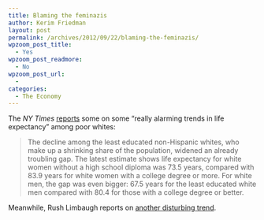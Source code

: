 ```yaml
---
title: Blaming the feminazis
author: Kerim Friedman
layout: post
permalink: /archives/2012/09/22/blaming-the-feminazis/
wpzoom_post_title:
  - Yes
wpzoom_post_readmore:
  - No
wpzoom_post_url:
  - 
categories:
  - The Economy
---
```

The *NY Times* <a href="http://www.nytimes.com/2012/09/21/us/life-expectancy-for-less-educated-whites-in-us-is-shrinking.html?pagewanted=all" onclick="_gaq.push(['_trackEvent', 'outbound-article', 'http://www.nytimes.com/2012/09/21/us/life-expectancy-for-less-educated-whites-in-us-is-shrinking.html?pagewanted=all', 'reports']);" >reports</a> some on some “really alarming trends in life expectancy” among poor whites:

> The decline among the least educated non-Hispanic whites, who make up a shrinking share of the population, widened an already troubling gap. The latest estimate shows life expectancy for white women without a high school diploma was 73.5 years, compared with 83.9 years for white women with a college degree or more. For white men, the gap was even bigger: 67.5 years for the least educated white men compared with 80.4 for those with a college degree or better.

Meanwhile, Rush Limbaugh reports on <a href="http://www.rawstory.com/rs/2012/09/20/limbaugh-penises-now-10-percent-smaller-and-shrinking-because-of-feminazis/" onclick="_gaq.push(['_trackEvent', 'outbound-article', 'http://www.rawstory.com/rs/2012/09/20/limbaugh-penises-now-10-percent-smaller-and-shrinking-because-of-feminazis/', 'another disturbing trend']);" >another disturbing trend</a>.

